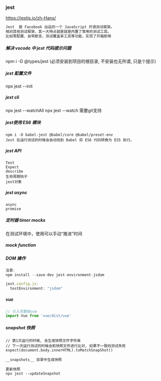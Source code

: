### jest
https://jestjs.io/zh-Hans/
```js
Jest  是 Facebook 出品的一个 JavaScript 开源测试框架。
相对其他测试框架，其一大特点就是就是内置了常用的测试工具。
比如零配置、自带断言、测试覆盖率工具等功能，实现了开箱即用
```

##### 解决 vscode 中 jest 代码提示问题
npm i -D @types/jest (必须安装到项目的根目录, 不安装也无所谓, 只是个提示)

##### jest 配置文件
npx jest --init

##### jest cli
npx jest --watchAll
npx jest --watch 需要git支持

##### jest使用 ES6 模块
```
npm i -D babel-jest @babel/core @babel/preset-env
Jest 在运行测试的时候会自动找到 Babel 将 ES6 代码转换为 ES5 执行。
```

##### jest API
```
Test
Expect
describe
生命周期钩子
jest对象
```

##### jest async
```
async 
promise
```

##### 定时器 timer mocks 
在测试环境中，使用可以手动“推进”时间

##### mock function

##### DOM 操作
```js
注意: 
npm install --save-dev jest-environment-jsdom

jest.config.js:
  testEnvironment: "jsdom"
```

##### vue
```js
// 引入完整版vue
import Vue from 'vue/dist/vue'
```

##### snapshot 快照
```
// 第1次运行的时候, 会生成快照文件字符串
// 下一次运行测试的时候会和快照文件进行比对, 如果不一致则测试失败
expect(document.body.innerHTML).toMatchSnapShot()

__snapshots__ 目录中生成快照

更新快照
npx jest --updateSnapshot
```

